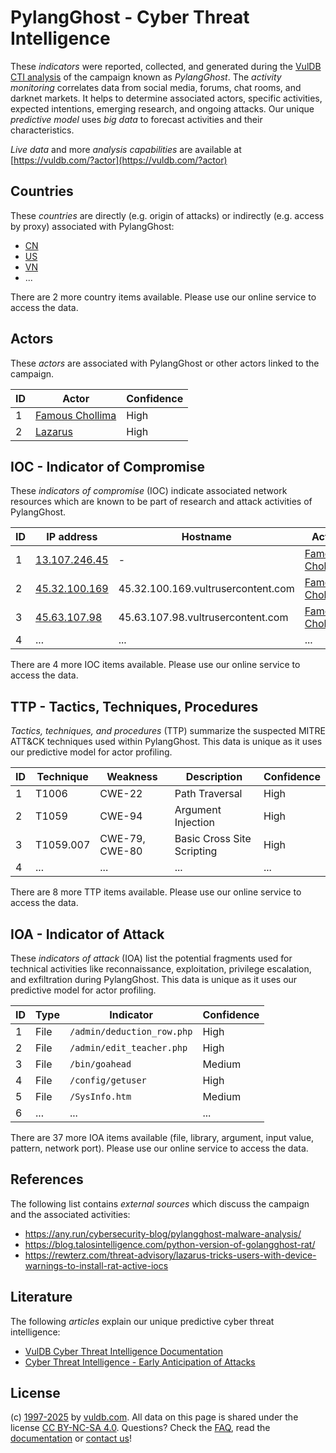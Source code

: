 # PylangGhost - Cyber Threat Intelligence

These _indicators_ were reported, collected, and generated during the [VulDB CTI analysis](https://vuldb.com/?kb.cti) of the campaign known as _PylangGhost_. The _activity monitoring_ correlates data from social media, forums, chat rooms, and darknet markets. It helps to determine associated actors, specific activities, expected intentions, emerging research, and ongoing attacks. Our unique _predictive model_ uses _big data_ to forecast activities and their characteristics.

_Live data_ and more _analysis capabilities_ are available at [https://vuldb.com/?actor](https://vuldb.com/?actor)

## Countries

These _countries_ are directly (e.g. origin of attacks) or indirectly (e.g. access by proxy) associated with PylangGhost:

* [CN](https://vuldb.com/?country.cn)
* [US](https://vuldb.com/?country.us)
* [VN](https://vuldb.com/?country.vn)
* ...

There are 2 more country items available. Please use our online service to access the data.

## Actors

These _actors_ are associated with PylangGhost or other actors linked to the campaign.

ID | Actor | Confidence
-- | ----- | ----------
1 | [Famous Chollima](https://vuldb.com/?actor.famous_chollima) | High
2 | [Lazarus](https://vuldb.com/?actor.lazarus) | High

## IOC - Indicator of Compromise

These _indicators of compromise_ (IOC) indicate associated network resources which are known to be part of research and attack activities of PylangGhost.

ID | IP address | Hostname | Actor | Confidence
-- | ---------- | -------- | ----- | ----------
1 | [13.107.246.45](https://vuldb.com/?ip.13.107.246.45) | - | [Famous Chollima](https://vuldb.com/?actor.famous_chollima) | High
2 | [45.32.100.169](https://vuldb.com/?ip.45.32.100.169) | 45.32.100.169.vultrusercontent.com | [Famous Chollima](https://vuldb.com/?actor.famous_chollima) | Medium
3 | [45.63.107.98](https://vuldb.com/?ip.45.63.107.98) | 45.63.107.98.vultrusercontent.com | [Famous Chollima](https://vuldb.com/?actor.famous_chollima) | Medium
4 | ... | ... | ... | ...

There are 4 more IOC items available. Please use our online service to access the data.

## TTP - Tactics, Techniques, Procedures

_Tactics, techniques, and procedures_ (TTP) summarize the suspected MITRE ATT&CK techniques used within PylangGhost. This data is unique as it uses our predictive model for actor profiling.

ID | Technique | Weakness | Description | Confidence
-- | --------- | -------- | ----------- | ----------
1 | T1006 | CWE-22 | Path Traversal | High
2 | T1059 | CWE-94 | Argument Injection | High
3 | T1059.007 | CWE-79, CWE-80 | Basic Cross Site Scripting | High
4 | ... | ... | ... | ...

There are 8 more TTP items available. Please use our online service to access the data.

## IOA - Indicator of Attack

These _indicators of attack_ (IOA) list the potential fragments used for technical activities like reconnaissance, exploitation, privilege escalation, and exfiltration during PylangGhost. This data is unique as it uses our predictive model for actor profiling.

ID | Type | Indicator | Confidence
-- | ---- | --------- | ----------
1 | File | `/admin/deduction_row.php` | High
2 | File | `/admin/edit_teacher.php` | High
3 | File | `/bin/goahead` | Medium
4 | File | `/config/getuser` | High
5 | File | `/SysInfo.htm` | Medium
6 | ... | ... | ...

There are 37 more IOA items available (file, library, argument, input value, pattern, network port). Please use our online service to access the data.

## References

The following list contains _external sources_ which discuss the campaign and the associated activities:

* https://any.run/cybersecurity-blog/pylangghost-malware-analysis/
* https://blog.talosintelligence.com/python-version-of-golangghost-rat/
* https://rewterz.com/threat-advisory/lazarus-tricks-users-with-device-warnings-to-install-rat-active-iocs

## Literature

The following _articles_ explain our unique predictive cyber threat intelligence:

* [VulDB Cyber Threat Intelligence Documentation](https://vuldb.com/?kb.cti)
* [Cyber Threat Intelligence - Early Anticipation of Attacks](https://www.scip.ch/en/?labs.20201022)

## License

(c) [1997-2025](https://vuldb.com/?kb.changelog) by [vuldb.com](https://vuldb.com/?kb.about). All data on this page is shared under the license [CC BY-NC-SA 4.0](https://creativecommons.org/licenses/by-nc-sa/4.0/). Questions? Check the [FAQ](https://vuldb.com/?kb.faq), read the [documentation](https://vuldb.com/?kb) or [contact us](https://vuldb.com/?contact)!

